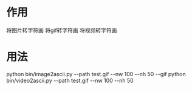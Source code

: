# 作用
将图片转字符画
将gif转字符画
将视频转字符画

# 用法
python bin/image2ascii.py --path test.gif --nw 100 --nh 50 --gif 
python bin/video2ascii.py --path test.gif --nw 100 --nh 50